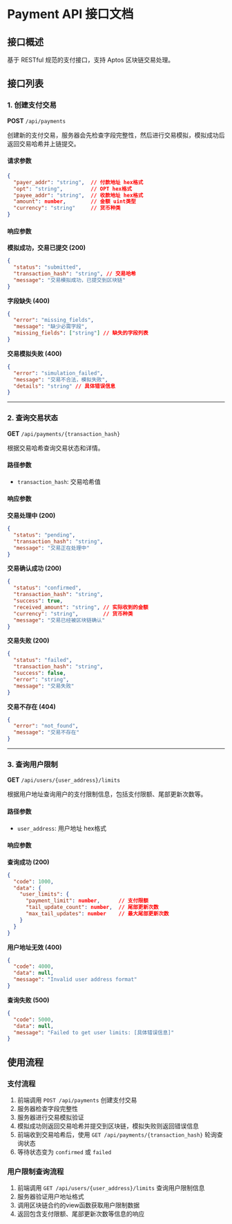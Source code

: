 # Payment API 接口文档

## 接口概述

基于 RESTful 规范的支付接口，支持 Aptos 区块链交易处理。

## 接口列表

### 1. 创建支付交易

**POST** `/api/payments`

创建新的支付交易，服务器会先检查字段完整性，然后进行交易模拟，模拟成功后返回交易哈希并上链提交。

#### 请求参数

```json
{
  "payer_addr": "string",  // 付款地址 hex格式
  "opt": "string",         // OPT hex格式
  "payee_addr": "string",  // 收款地址 hex格式
  "amount": number,        // 金额 uint类型
  "currency": "string"     // 货币种类
}
```

#### 响应参数

**模拟成功，交易已提交 (200)**
```json
{
  "status": "submitted",
  "transaction_hash": "string", // 交易哈希
  "message": "交易模拟成功，已提交到区块链"
}
```

**字段缺失 (400)**
```json
{
  "error": "missing_fields",
  "message": "缺少必需字段",
  "missing_fields": ["string"] // 缺失的字段列表
}
```

**交易模拟失败 (400)**
```json
{
  "error": "simulation_failed",
  "message": "交易不合法，模拟失败",
  "details": "string" // 具体错误信息
}
```

---

### 2. 查询交易状态

**GET** `/api/payments/{transaction_hash}`

根据交易哈希查询交易状态和详情。

#### 路径参数

- `transaction_hash`: 交易哈希值

#### 响应参数

**交易处理中 (200)**
```json
{
  "status": "pending",
  "transaction_hash": "string",
  "message": "交易正在处理中"
}
```

**交易确认成功 (200)**
```json
{
  "status": "confirmed",
  "transaction_hash": "string",
  "success": true,
  "received_amount": "string", // 实际收到的金额
  "currency": "string",        // 货币种类
  "message": "交易已经被区块链确认"
}
```

**交易失败 (200)**
```json
{
  "status": "failed",
  "transaction_hash": "string",
  "success": false,
  "error": "string",
  "message": "交易失败"
}
```

**交易不存在 (404)**
```json
{
  "error": "not_found",
  "message": "交易不存在"
}
```

---

### 3. 查询用户限制

**GET** `/api/users/{user_address}/limits`

根据用户地址查询用户的支付限制信息，包括支付限额、尾部更新次数等。

#### 路径参数

- `user_address`: 用户地址 hex格式

#### 响应参数

**查询成功 (200)**
```json
{
  "code": 1000,
  "data": {
    "user_limits": {
      "payment_limit": number,      // 支付限额
      "tail_update_count": number,  // 尾部更新次数
      "max_tail_updates": number    // 最大尾部更新次数
    }
  }
}
```

**用户地址无效 (400)**
```json
{
  "code": 4000,
  "data": null,
  "message": "Invalid user address format"
}
```

**查询失败 (500)**
```json
{
  "code": 5000,
  "data": null,
  "message": "Failed to get user limits: [具体错误信息]"
}
```

## 使用流程

### 支付流程

1. 前端调用 `POST /api/payments` 创建支付交易
2. 服务器检查字段完整性
3. 服务器进行交易模拟验证
4. 模拟成功则返回交易哈希并提交到区块链，模拟失败则返回错误信息
5. 前端收到交易哈希后，使用 `GET /api/payments/{transaction_hash}` 轮询查询状态
6. 等待状态变为 `confirmed` 或 `failed`

### 用户限制查询流程

1. 前端调用 `GET /api/users/{user_address}/limits` 查询用户限制信息
2. 服务器验证用户地址格式
3. 调用区块链合约的view函数获取用户限制数据
4. 返回包含支付限额、尾部更新次数等信息的响应